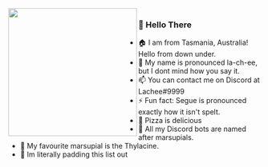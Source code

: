 <img align="left" src="https://camo.githubusercontent.com/c70f18274a81ee98dca1c116b68d5a35847b2e65/687474703a2f2f7374617469632e76656c76657463616368652e6f72672f70616765732f323031382f30362f31332f70617274792d676f706865722f64616e63696e672d676f706865722e676966" width=256>

### 🐨 Hello There
- 🏠 I am from Tasmania, Australia! Hello from down under.
- 💬 My name is pronounced la-ch-ee, but I dont mind how you say it.
- 📫 You can contact me on Discord at Lachee#9999
- ⚡ Fun fact: Segue is pronounced exactly how it isn't spelt. 
- 🍕 Pizza is delicious
- 🦘 All my Discord bots are named after marsupials.
- 🐅 My favourite marsupial is the Thylacine.
- 🤖 Im literally padding this list out

<!---
oh you found my notes... you are nosy aint ya.

Well while you are here, check out my twitter! https://twitter.com/Lachee_
I share a lot of cool game stuff and art on it

Highlight this in Discord API server and I will give you a pat.

--->
